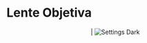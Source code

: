 #
# Lente Objetiva

<div align='center'>

| ![Settings Dark](https://github.com/MBrayan25/small-almost-living-beings/blob/d23b8e4b86980aa736b9fb4938a0892d6232ab1d/pictures/img_de_intro.gif) 
<div>

